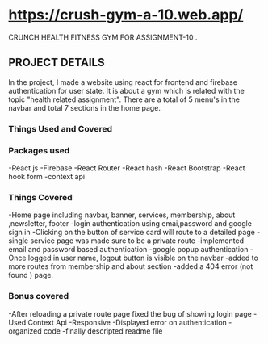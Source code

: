 # https://crush-gym-a-10.web.app/

CRUNCH HEALTH FITNESS GYM FOR ASSIGNMENT-10 .

## PROJECT DETAILS

In the project, I made a website using react for frontend and firebase authentication for user state. It is about a gym which is related with the topic "health related assignment". There are a total of 5 menu's in the navbar and total 7 sections in the home page.

### Things Used and Covered

### Packages used

-React js
-Firebase
-React Router
-React hash
-React Bootstrap
-React hook form
-context api

### Things Covered

-Home page including navbar, banner, services, membership, about ,newsletter, footer
-login authentication using emai,password and google sign in
-Clicking on the button of service card will route to a detailed page
-single service page was made sure to be a private route
-implemented email and password based authentication
-google popup authentication
-Once logged in user name, logout button is visible on the navbar
-added to more routes from membership and about section
-added a 404 error (not found ) page.

### Bonus covered

-After reloading a private route page fixed the bug of showing login page
-Used Context Api
-Responsive
-Displayed error on authentication
-organized code
-finally descripted readme file
